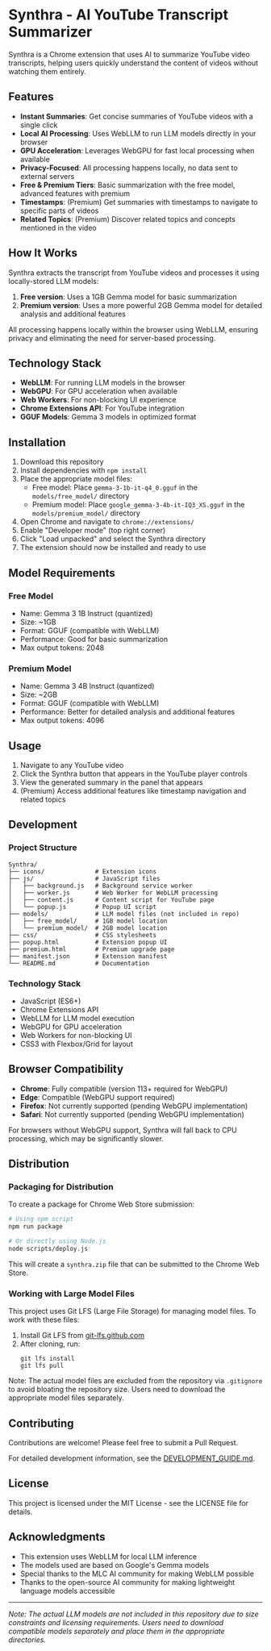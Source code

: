 # Synthra - AI YouTube Transcript Summarizer

Synthra is a Chrome extension that uses AI to summarize YouTube video transcripts, helping users quickly understand the content of videos without watching them entirely.

## Features

- **Instant Summaries**: Get concise summaries of YouTube videos with a single click
- **Local AI Processing**: Uses WebLLM to run LLM models directly in your browser
- **GPU Acceleration**: Leverages WebGPU for fast local processing when available
- **Privacy-Focused**: All processing happens locally, no data sent to external servers
- **Free & Premium Tiers**: Basic summarization with the free model, advanced features with premium
- **Timestamps**: (Premium) Get summaries with timestamps to navigate to specific parts of videos
- **Related Topics**: (Premium) Discover related topics and concepts mentioned in the video

## How It Works

Synthra extracts the transcript from YouTube videos and processes it using locally-stored LLM models:

1. **Free version**: Uses a 1GB Gemma model for basic summarization
2. **Premium version**: Uses a more powerful 2GB Gemma model for detailed analysis and additional features

All processing happens locally within the browser using WebLLM, ensuring privacy and eliminating the need for server-based processing.

## Technology Stack

- **WebLLM**: For running LLM models in the browser
- **WebGPU**: For GPU acceleration when available
- **Web Workers**: For non-blocking UI experience
- **Chrome Extensions API**: For YouTube integration
- **GGUF Models**: Gemma 3 models in optimized format

## Installation

1. Download this repository
2. Install dependencies with `npm install`
3. Place the appropriate model files:
   - Free model: Place `gemma-3-1b-it-q4_0.gguf` in the `models/free_model/` directory
   - Premium model: Place `google_gemma-3-4b-it-IQ3_XS.gguf` in the `models/premium_model/` directory
4. Open Chrome and navigate to `chrome://extensions/`
5. Enable "Developer mode" (top right corner)
6. Click "Load unpacked" and select the Synthra directory
7. The extension should now be installed and ready to use

## Model Requirements

### Free Model
- Name: Gemma 3 1B Instruct (quantized)
- Size: ~1GB
- Format: GGUF (compatible with WebLLM)
- Performance: Good for basic summarization
- Max output tokens: 2048

### Premium Model
- Name: Gemma 3 4B Instruct (quantized)
- Size: ~2GB
- Format: GGUF (compatible with WebLLM)
- Performance: Better for detailed analysis and additional features
- Max output tokens: 4096

## Usage

1. Navigate to any YouTube video
2. Click the Synthra button that appears in the YouTube player controls
3. View the generated summary in the panel that appears
4. (Premium) Access additional features like timestamp navigation and related topics

## Development

### Project Structure

```
Synthra/
├── icons/              # Extension icons
├── js/                 # JavaScript files
│   ├── background.js   # Background service worker
│   ├── worker.js       # Web Worker for WebLLM processing
│   ├── content.js      # Content script for YouTube page
│   └── popup.js        # Popup UI script
├── models/             # LLM model files (not included in repo)
│   ├── free_model/     # 1GB model location
│   └── premium_model/  # 2GB model location
├── css/                # CSS stylesheets
├── popup.html          # Extension popup UI
├── premium.html        # Premium upgrade page
├── manifest.json       # Extension manifest
└── README.md           # Documentation
```

### Technology Stack

- JavaScript (ES6+)
- Chrome Extensions API
- WebLLM for LLM model execution
- WebGPU for GPU acceleration
- Web Workers for non-blocking UI
- CSS3 with Flexbox/Grid for layout

## Browser Compatibility

- **Chrome**: Fully compatible (version 113+ required for WebGPU)
- **Edge**: Compatible (WebGPU support required)
- **Firefox**: Not currently supported (pending WebGPU implementation)
- **Safari**: Not currently supported (pending WebGPU implementation)

For browsers without WebGPU support, Synthra will fall back to CPU processing, which may be significantly slower.

## Distribution

### Packaging for Distribution

To create a package for Chrome Web Store submission:

```bash
# Using npm script
npm run package

# Or directly using Node.js
node scripts/deploy.js
```

This will create a `synthra.zip` file that can be submitted to the Chrome Web Store.

### Working with Large Model Files

This project uses Git LFS (Large File Storage) for managing model files. To work with these files:

1. Install Git LFS from [git-lfs.github.com](https://git-lfs.github.com/)
2. After cloning, run:
   ```
   git lfs install
   git lfs pull
   ```

Note: The actual model files are excluded from the repository via `.gitignore` to avoid bloating the repository size. Users need to download the appropriate model files separately.

## Contributing

Contributions are welcome! Please feel free to submit a Pull Request.

For detailed development information, see the [DEVELOPMENT_GUIDE.md](DEVELOPMENT_GUIDE.md).

## License

This project is licensed under the MIT License - see the LICENSE file for details.

## Acknowledgments

- This extension uses WebLLM for local LLM inference
- The models used are based on Google's Gemma models
- Special thanks to the MLC AI community for making WebLLM possible
- Thanks to the open-source AI community for making lightweight language models accessible

---

*Note: The actual LLM models are not included in this repository due to size constraints and licensing requirements. Users need to download compatible models separately and place them in the appropriate directories.* 